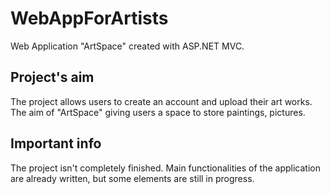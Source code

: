 # WebAppForArtists
Web Application "ArtSpace" created with ASP.NET MVC.

## Project's aim
The project allows users to create an account and upload their art works. 
The aim of "ArtSpace" giving users a space to store paintings, pictures. 

## Important info
The project isn't completely finished. Main functionalities of the application are already written, but some elements are still in progress.
